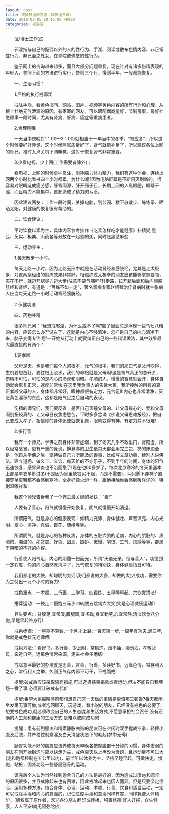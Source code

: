 ```yaml
---
layout: post
title: 戒掉邪淫的方法（戒邪淫日课）
date: 2018-02-05 10:16:00 +0800
categories: 戒邪淫
---
```


　　(彭博士工作室)
　　邪淫指与自己的配偶以外的人的性行为、手淫、阅读或散布色情内容、非正常性行为、非己妻之处女、在寺院或佛堂的性行为。
　　鉴于网上的咨询越来越多，而且大部分问题重复，现在针对有诸多伤精表现的年轻人，参照下面的方法进行实行，快则三个月，慢则半年，一般都能恢复。
　　一、生活习惯：
　　1.严格的执行戒邪淫
　　戒除手淫、看黄色书刊、网站、图片、视频等黄色内容的所有行为和心理，从根上杜绝元气泄漏的原因，有家室的网友，可以跟配偶商量好，节制房事，最好杜绝房事一段时间，尤其有肾病、肝病、癌症等重病患者。
　　2.合理睡眠
　　一天当中夜晚(21：00—3：00)就相当于一年当中的冬季，“肾应冬”，所以这个时候要好好睡觉，这个时候睡眠质量好了，肾气就能补足了，所以建议各位上网的师兄，准时九点关机下网睡觉，这对于恢复肾气非常重要。
　　3.少看电视、少上网(工作需要者除外)：
　　看电视、上网的时候全神贯注，消耗脑力体力精力，我们有这种体会，连续上网两个小时比看书四个小时都累，为什么呢?因为电脑屏幕是不断闪灭刷新的，很容易对眼睛造成疲劳感，肝肾同源，肝开窍于目，长期上网的人黑眼圈，眼睛干涩，而且精力不能集中，这都造成了精力的亏乏。
　　因此建议网友：工作一段时间，关掉电脑，到公园、楼下散散步、练练拳、晒晒太阳，对健康的恢复很有帮助的。
　　二、饮食建议：
　　平时饮食以素为主，具体内容参考拙作《吃素怎样吃才能健康》补精粥;黑豆、芡实、板栗、山药各等分放在一起煮的粥，同时吃黑芝麻盐
　　三、运动养生：
　　1.每天散步一小时。
　　每天走路一小时，因为走路无形中就是在活动肾经和膀胱经，尤其是走太极步，对这两条经络的锻炼效果非常好，相信练过太极拳的网友应该能够掌握要领，实在不行，就迈开腿尽力迈大步(注意不要气喘吁吁)走路，拉开腿后面和后内侧膀胱经和肾经，有道是：“百练不如一走”，著名肾病专家赵绍琴治疗肾病时就主张病人应当每天走路一小时活动肾经膀胱经。
　　2.保健功法
　　四、药物补精
　　很多师兄问：“我想戒邪淫，为什么戒不了啊?脑子里面总是浮现一些乌七八糟的内容，应该怎么办?”说白了，这就是内心不够清净，怎样是自己的内心清净下来，脑子变得专注呢?一开始从行动上就要纠正自己的一些错误做法，其中效果最大最直接的有两个：
　　1.要孝顺
　　父母是天，也是我们每个人的根本，元气的根本，我们的那口气是父母吹得，生机要想茁壮，要往根上浇水，我们的命根就是父母啊!这是肾气真正的总开关，伤精不可怕，可怕的是内心的冷漠和阴暗。孝顺的人，慢慢的智慧就会开，身体自动就会恢复正常，速度非常快!在这里我负责人的告诉大家，我所接触的所有的真正孝顺父母的人，身体都非常好，眼神都很有定力，元气足!!!内心也非常清净，厌恶黄色淫秽的东西，这都是阳气足之后自动的表现。
　　伤精的师兄们，我们要反省：是否自己顶撞父母的、让父母操心的、爱和父母闹别扭较真的、让父母日夜焦虑愁苦，平时多多念诵《佛说父母恩难报经》，把自己变成大孝子，相信你的身体迅速就恢复原，眼睛变得有神，有定力并不很难!
　　2.多行善
　　我有一个师兄，学佛之前身体非常虚弱，到了冬天几乎不敢出门，肾阳虚，所以经常感冒，患有严重的鼻炎，擤鼻涕的卫生纸每天都会用完三包，扔的床边全是，他自从学佛之后，坚持做自己力所能及的善事，比如写文章劝善、给别人讲佛法、建立道场、做义工、义诊、每天忙的不亦乐乎，不到半年的时间，身体的阳气迅速恢复，感冒鼻炎也不治而愈了!现在他60多岁了，每次北京寒冷的冬天里基本上都是单衣单裤过冬(不是因为家里缺钱买不起，而是不需要)，两只脚不穿袜子直接穿单皮鞋都不会感到寒冷，全身好像火炉一样，跟他接触你会感到暖洋洋的，特别温暖祥和!
　　我这个师兄告诉我了一个养生最关键的秘诀：“善!”
　　人要有了善心，阳气就慢慢开始恢复，阴气就慢慢开始消退。
　　所谓阳气，就是身心的健康表现：如精力充沛、身体健壮、声音洪亮、内心光明、爱心、清净、真诚、自在、随缘等等。
　　所谓阴气，就是身心的各种疾病，身体的五脏六腑的毛病，内心的肮脏的、黑暗的、潮湿的，如贪婪、好色、凶恶、嫉妒、傲慢、嗔恨、生气、烦躁等等，都属于阴暗的不好的内容。
　　行善使人阳气足，内心的阴霾一扫而光，所谓“天道无亲，恒与善人”，功德到一定程度，你的内心自然就清净了，元气恢复的特别快，身体健康指日可待。
　　我们都老的太快，却聪明的太迟!我们都说的太多，却做的太少!成功，需要你为之付出一万个小时的努力!
　　戒色重点：一孝顺、二行善、三学习、四锻炼、五早睡早起、六饮食清淡!
　　推荐运动：一快走二慢跑三马步四转腰五跳绳六大笑(笑是心理减压运动)!
　　养生要点:：背腹足,宜常暖,腰腿颈,宜多动,身宜勤劳,心宜常静,清淡饮食八分饱,早睡早起终身行!
　　戒色步骤:：一星期不算数,一个月才上路,一百天第一步,一周年真功夫,满三年,你就是戒色状元老师傅!
　　戒色方法:：看好书，多行善，少上网，常锻炼，烟不抽，酒勿沾，孝敬父母，亲近自然，远离色情污染源，走进社会多磨练!
　　戒除意淫最好的办法就是思善，言善，行善，多读好书，远离色情，常存利人之心，常行利人之举，久则正气存内邪不可干，不戒而戒!
　　提醒:破戒后应该采取惩罚措施,可以选择慈善捐款或者运动,但决不能只自我埋怨一番了事,必须要让破戒有代价
　　提醒:希望大家每晚睡前都想想自己这一天做的事情是否值那三顿饭?每天都闲坐发呆无事可做,或者泡网聊天，玩游戏，看小说的朋友，已经没有戒色的必要了,想要戒色成功,就必须改变自己的人生态度和生活方式,不愿意承担社会责任,没有正确的人生观和健康的生活方式,是难以戒除成功的
　　提醒：患有前列腺炎和精索静脉曲张的朋友可在空闲时双手握成空拳，轻捶小腹及后腰，并严格控制意淫及白天清醒状态下的勃起(梦中无碍)
　　肠胃功能不好的朋友应该养成每天早晚各按摩腹部十分钟的习惯，身体虚弱的朋友在刚开始锻炼时应以快走为主，戒色百天以上再改为慢跑，且运动量不可过大(走和跑都控制在五公里以内)，前半年以休养为主，坚持早睡早起，可做快走，慢跑，站桩，固肾功及一些舒展筋骨的运动。
　　读完后个人认为当然找到适合自己的方法是最好的，因为造成过度sy和意淫的原因很多，并且戒除起来也有困难，因此戒除起来也因人而异。但是只要坚定信心，运用多种方法，结合身体、心理、运动、孝顺、行善、饮食和适当运动，一定可以戒除手淫和内心的意淫的，记住过度手淫和意淫同样有害，同样耗费人体精华。(版权属于原作者，欢迎各位朋友翻印或传播，积善修德!好人好报，众生健康，人人平安!南无阿弥陀佛)